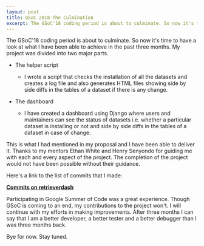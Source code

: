 ```yaml
---
layout: post
title: GSoC 2018-The Culmination
excerpt: The GSoC'18 coding period is about to culminate. So now it's time to have a look....
---
```


The GSoC'18 coding period is about to culminate. So now it's time to have a look at what I have been able to achieve in the past three months. My project was divided into two major parts.

* The helper script
  * I wrote a script that checks the installation of all the datasets and creates a log file and also generates HTML   files showing side by side diffs in the tables of a dataset if there is any change.

* The dashboard
  * I have created a dashboard using Django where users and maintainers can see the status of datasets i.e. whether a particular dataset is installing or not and side by side diffs in the tables of a dataset in case of change.


This is what I had mentioned in my proposal and I have been able to deliver it. Thanks to my mentors Ethan White and Henry Senyondo for guiding me with each and every aspect of the project. The completion of the project would not have been possible without their guidance.

Here's a link to the list of commits that I made:

**[Commits on retrieverdash](https://www.github.com/weecology/retrieverdash/commits?author=apoorvaeternity)**

Participating in Google Summer of Code was a great experience. Though GSoC is coming to an end, my contributions to the project won't. I will continue with my efforts in making improvements. After three months I can say that I am a better developer, a better tester and a better debugger than I was three months back. 

Bye for now. Stay tuned.
